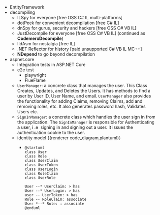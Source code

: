 - EntityFramework
- decompiling
	- ILSpy for everyone   [free  OSS  C# IL  multi-platforms]
	- dotPeek for convenient decompilation   [free  C# IL]
	- dnSpy for gurus, security and hackers   [free  OSS  C# VB IL]
	- JustDecompile for everyone  [free  OSS  C# VB IL]  (continued as **CodemerxDecompile**)
	- IldAsm for nostalgia  [free IL]
	- .NET Reflector for history   [paid unsupported  C# VB IL MC++]
	- **NDepend** to go beyond decompilation
- aspnet.core
	- Integration tests in ASP.NET Core
	- e2e test
		- playwright
		- FlueFlame
	- `UserManager`: a concrete class that manages the user. This Class Creates, Updates, and Deletes the Users. It has methods to find a user by User ID, User Name, and email. `UserManager` also provides the functionality for adding Claims, removing Claims, add and removing roles, etc. It also generates password hash, Validates Users etc.
	- `SignInManager`: a concrete class which handles the user sign in from the application. The `SignInManager` is responsible for Authenticating a user, i .e  signing in and signing out a user. It issues the authentication cookie to the user.
	- identity model
	  {{renderer code_diagram,plantuml}}
		- ```plantuml
		  @startuml
		  class User
		  class Role
		  class UserClaim
		  class UserToken
		  class UserLogin
		  class RoleClaim
		  class UserRole
		  
		  User --* UserClaim: > has
		  User --* UserLogin: > has
		  user -- UserToken: > has
		  Role -- RoleClaim: associate
		  User *--* Role: : associate
		  @enduml
		  ```